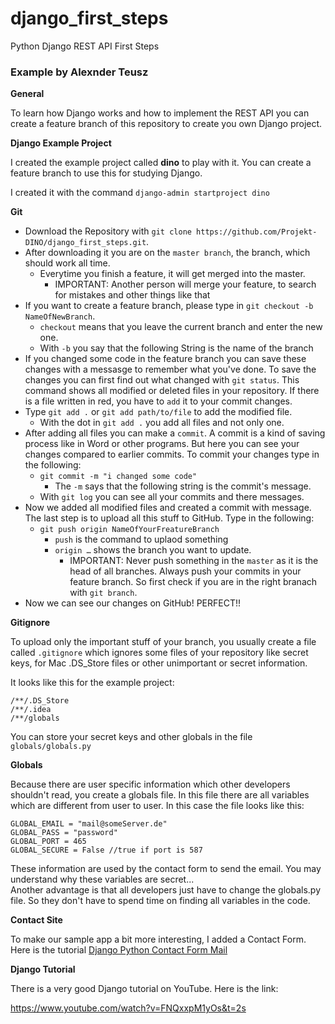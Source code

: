 # django_first_steps
Python Django REST API First Steps

<h3>Example by Alexnder Teusz</h3>

**General**

To learn how Django works and how to implement the REST API you can create a feature branch of this repository to create you own Django project.

**Django Example Project**

I created the example project called **dino** to play with it. You can create a feature branch to use this for studying Django. 

I created it with the command `django-admin startproject dino`



**Git**

- Download the Repository with `git clone https://github.com/Projekt-DINO/django_first_steps.git`. 
- After downloading it you are on the `master branch`, the branch, which should work all time. 
  - Everytime you finish a feature, it will get merged into the master.
    - IMPORTANT: Another person will merge your feature, to search for mistakes and other things like that
- If you want to create a feature branch, please type in `git checkout -b NameOfNewBranch`. 
  - `checkout` means that you leave the current branch and enter the new one.
  - With `-b` you say that the following String is the name of the branch
- If you changed some code in the feature branch you can save these changes with a messasge to remember what you've done. To save the changes you can first find out what changed with `git status`. This command shows all modified or deleted files in your repository. If there is a file written in red, you have to `add` it to your commit changes. 
- Type `git add .` or `git add path/to/file` to add the modified file.
  - With the dot in `git add .` you add all files and not only one.
- After adding all files you can make a `commit`. A commit is a kind of saving process like in Word or other programs. But here you can see your changes compared to earlier commits. To commit your changes type in the following: 
  - `git commit -m "i changed some code"`
    - The `-m` says that the following string is the commit's message.
  - With `git log` you can see all your commits and there messages.
- Now we added all modified files and created a commit with message. The last step is to upload all this stuff to GitHub. Type in the following: 
  - `git push origin NameOfYourFreatureBranch`
    - `push` is the command to uplaod something
    - `origin …` shows the branch you want to update. 
      - IMPORTANT: Never push something in the `master` as it is the head of all branches. Always push your commits in your feature branch. So first check if you are in the right branach with `git branch`. 
- Now we can see our changes on GitHub! PERFECT!!


**Gitignore**

To upload only the important stuff of your branch, you usually create a file called `.gitignore` which ignores some files of your repository like secret keys, for Mac .DS_Store files or other unimportant or secret information.

It looks like this for the example project: 

```
/**/.DS_Store
/**/.idea
/**/globals
```

You can store your secret keys and other globals in the file `globals/globals.py`

**Globals**

Because there are user specific information which other developers shouldn't read, you create a globals file. 
In this file there are all variables which are different from user to user. In this case the file looks like this: <br>
```
GLOBAL_EMAIL = "mail@someServer.de"
GLOBAL_PASS = "password"
GLOBAL_PORT = 465 
GLOBAL_SECURE = False //true if port is 587
```

These information are used by the contact form to send the email. You may understand why these variables are secret... <br>
Another advantage is that all developers just have to change the globals.py file. So they don't have to spend time on finding all variables in the code.

**Contact Site**

To make our sample app a bit more interesting, I added a Contact Form. <br>
Here is the tutorial [Django Python Contact Form Mail](https://hellowebbooks.com/news/tutorial-setting-up-a-contact-form-with-django/)


**Django Tutorial**

There is a very good Django tutorial on YouTube. Here is the link: 

https://www.youtube.com/watch?v=FNQxxpM1yOs&t=2s

